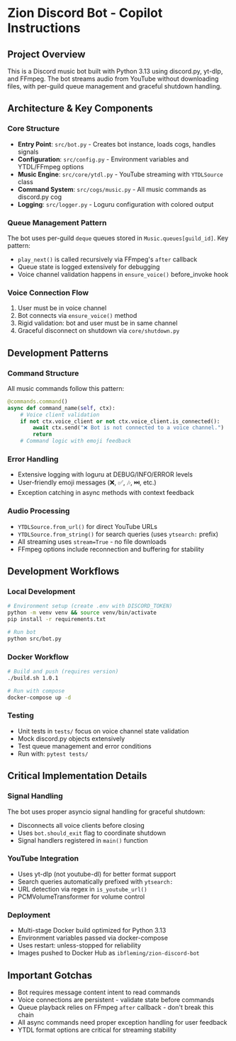 # Zion Discord Bot - Copilot Instructions

## Project Overview
This is a Discord music bot built with Python 3.13 using discord.py, yt-dlp, and FFmpeg. The bot streams audio from YouTube without downloading files, with per-guild queue management and graceful shutdown handling.

## Architecture & Key Components

### Core Structure
- **Entry Point**: `src/bot.py` - Creates bot instance, loads cogs, handles signals
- **Configuration**: `src/config.py` - Environment variables and YTDL/FFmpeg options
- **Music Engine**: `src/core/ytdl.py` - YouTube streaming with `YTDLSource` class
- **Command System**: `src/cogs/music.py` - All music commands as discord.py cog
- **Logging**: `src/logger.py` - Loguru configuration with colored output

### Queue Management Pattern
The bot uses per-guild `deque` queues stored in `Music.queues[guild_id]`. Key pattern:
- `play_next()` is called recursively via FFmpeg's `after` callback
- Queue state is logged extensively for debugging
- Voice channel validation happens in `ensure_voice()` before_invoke hook

### Voice Connection Flow
1. User must be in voice channel
2. Bot connects via `ensure_voice()` method 
3. Rigid validation: bot and user must be in same channel
4. Graceful disconnect on shutdown via `core/shutdown.py`

## Development Patterns

### Command Structure
All music commands follow this pattern:
```python
@commands.command()
async def command_name(self, ctx):
    # Voice client validation
    if not ctx.voice_client or not ctx.voice_client.is_connected():
        await ctx.send("❌ Bot is not connected to a voice channel.")
        return
    # Command logic with emoji feedback
```

### Error Handling
- Extensive logging with loguru at DEBUG/INFO/ERROR levels
- User-friendly emoji messages (❌, ✅, 🎶, ⏭️, etc.)
- Exception catching in async methods with context feedback

### Audio Processing
- `YTDLSource.from_url()` for direct YouTube URLs
- `YTDLSource.from_string()` for search queries (uses `ytsearch:` prefix)
- All streaming uses `stream=True` - no file downloads
- FFmpeg options include reconnection and buffering for stability

## Development Workflows

### Local Development
```bash
# Environment setup (create .env with DISCORD_TOKEN)
python -m venv venv && source venv/bin/activate
pip install -r requirements.txt

# Run bot
python src/bot.py
```

### Docker Workflow  
```bash
# Build and push (requires version)
./build.sh 1.0.1

# Run with compose
docker-compose up -d
```

### Testing
- Unit tests in `tests/` focus on voice channel state validation
- Mock discord.py objects extensively
- Test queue management and error conditions
- Run with: `pytest tests/`

## Critical Implementation Details

### Signal Handling
The bot uses proper asyncio signal handling for graceful shutdown:
- Disconnects all voice clients before closing
- Uses `bot.should_exit` flag to coordinate shutdown
- Signal handlers registered in `main()` function

### YouTube Integration  
- Uses yt-dlp (not youtube-dl) for better format support
- Search queries automatically prefixed with `ytsearch:`
- URL detection via regex in `is_youtube_url()`
- PCMVolumeTransformer for volume control

### Deployment
- Multi-stage Docker build optimized for Python 3.13
- Environment variables passed via docker-compose
- Uses restart: unless-stopped for reliability
- Images pushed to Docker Hub as `ibfleming/zion-discord-bot`

## Important Gotchas
- Bot requires message content intent to read commands
- Voice connections are persistent - validate state before commands
- Queue playback relies on FFmpeg `after` callback - don't break this chain
- All async commands need proper exception handling for user feedback
- YTDL format options are critical for streaming stability
